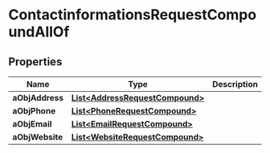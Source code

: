 

# ContactinformationsRequestCompoundAllOf


## Properties

| Name | Type | Description | Notes |
|------------ | ------------- | ------------- | -------------|
|**aObjAddress** | [**List&lt;AddressRequestCompound&gt;**](AddressRequestCompound.md) |  |  |
|**aObjPhone** | [**List&lt;PhoneRequestCompound&gt;**](PhoneRequestCompound.md) |  |  |
|**aObjEmail** | [**List&lt;EmailRequestCompound&gt;**](EmailRequestCompound.md) |  |  |
|**aObjWebsite** | [**List&lt;WebsiteRequestCompound&gt;**](WebsiteRequestCompound.md) |  |  |



